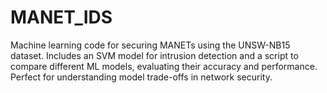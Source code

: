 # MANET_IDS
Machine learning code for securing MANETs using the UNSW-NB15 dataset. Includes an SVM model for intrusion detection and a script to compare different ML models, evaluating their accuracy and performance. Perfect for understanding model trade-offs in network security.

